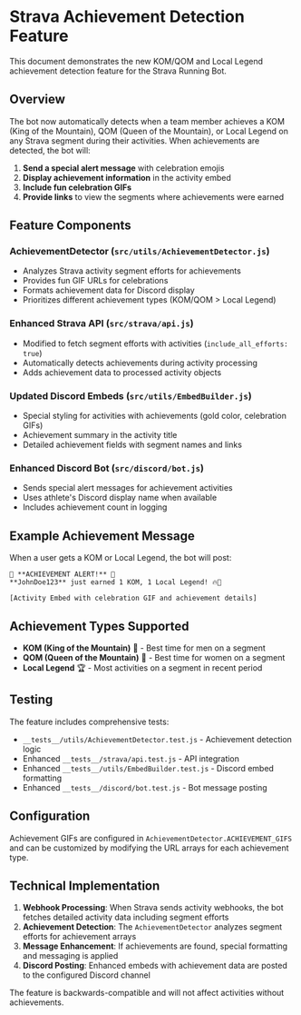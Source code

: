 # Strava Achievement Detection Feature

This document demonstrates the new KOM/QOM and Local Legend achievement detection feature for the Strava Running Bot.

## Overview

The bot now automatically detects when a team member achieves a KOM (King of the Mountain), QOM (Queen of the Mountain), or Local Legend on any Strava segment during their activities. When achievements are detected, the bot will:

1. **Send a special alert message** with celebration emojis
2. **Display achievement information** in the activity embed
3. **Include fun celebration GIFs** 
4. **Provide links** to view the segments where achievements were earned

## Feature Components

### AchievementDetector (`src/utils/AchievementDetector.js`)
- Analyzes Strava activity segment efforts for achievements
- Provides fun GIF URLs for celebrations
- Formats achievement data for Discord display
- Prioritizes different achievement types (KOM/QOM > Local Legend)

### Enhanced Strava API (`src/strava/api.js`)
- Modified to fetch segment efforts with activities (`include_all_efforts: true`)
- Automatically detects achievements during activity processing
- Adds achievement data to processed activity objects

### Updated Discord Embeds (`src/utils/EmbedBuilder.js`)
- Special styling for activities with achievements (gold color, celebration GIFs)
- Achievement summary in the activity title
- Detailed achievement fields with segment names and links

### Enhanced Discord Bot (`src/discord/bot.js`)
- Sends special alert messages for achievement activities
- Uses athlete's Discord display name when available
- Includes achievement count in logging

## Example Achievement Message

When a user gets a KOM or Local Legend, the bot will post:

```
🚨 **ACHIEVEMENT ALERT!** 🚨
**JohnDoe123** just earned 1 KOM, 1 Local Legend! 🔥💪

[Activity Embed with celebration GIF and achievement details]
```

## Achievement Types Supported

- **KOM (King of the Mountain)** 👑 - Best time for men on a segment
- **QOM (Queen of the Mountain)** 👸 - Best time for women on a segment  
- **Local Legend** 🏆 - Most activities on a segment in recent period

## Testing

The feature includes comprehensive tests:
- `__tests__/utils/AchievementDetector.test.js` - Achievement detection logic
- Enhanced `__tests__/strava/api.test.js` - API integration
- Enhanced `__tests__/utils/EmbedBuilder.test.js` - Discord embed formatting
- Enhanced `__tests__/discord/bot.test.js` - Bot message posting

## Configuration

Achievement GIFs are configured in `AchievementDetector.ACHIEVEMENT_GIFS` and can be customized by modifying the URL arrays for each achievement type.

## Technical Implementation

1. **Webhook Processing**: When Strava sends activity webhooks, the bot fetches detailed activity data including segment efforts
2. **Achievement Detection**: The `AchievementDetector` analyzes segment efforts for achievement arrays
3. **Message Enhancement**: If achievements are found, special formatting and messaging is applied
4. **Discord Posting**: Enhanced embeds with achievement data are posted to the configured Discord channel

The feature is backwards-compatible and will not affect activities without achievements.
